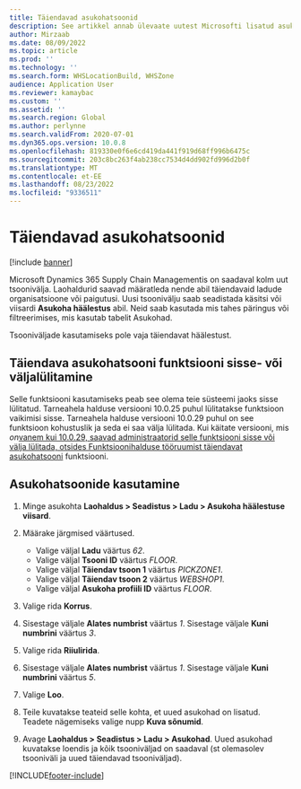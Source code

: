 ```yaml
---
title: Täiendavad asukohatsoonid
description: See artikkel annab ülevaate uutest Microsofti lisatud asukohatsoonidest Dynamics 365 Supply Chain Management.
author: Mirzaab
ms.date: 08/09/2022
ms.topic: article
ms.prod: ''
ms.technology: ''
ms.search.form: WHSLocationBuild, WHSZone
audience: Application User
ms.reviewer: kamaybac
ms.custom: ''
ms.assetid: ''
ms.search.region: Global
ms.author: perlynne
ms.search.validFrom: 2020-07-01
ms.dyn365.ops.version: 10.0.8
ms.openlocfilehash: 819330e0f6e6cd419da441f919d68ff996b6475c
ms.sourcegitcommit: 203c8bc263f4ab238cc7534d4dd902fd996d2b0f
ms.translationtype: MT
ms.contentlocale: et-EE
ms.lasthandoff: 08/23/2022
ms.locfileid: "9336511"
---
```

# <a name="additional-location-zones"></a>Täiendavad asukohatsoonid

[!include [banner](../includes/banner.md)]

Microsoft Dynamics 365 Supply Chain Managementis on saadaval kolm uut tsoonivälja. Laohaldurid saavad määratleda nende abil täiendavaid ladude organisatsioone või paigutusi. Uusi tsoonivälju saab seadistada käsitsi või viisardi **Asukoha häälestus** abil. Neid saab kasutada mis tahes päringus või filtreerimises, mis kasutab tabelit Asukohad.

Tsooniväljade kasutamiseks pole vaja täiendavat häälestust.

## <a name="turn-the-additional-location-zone-feature-on-or-off"></a>Täiendava asukohatsooni funktsiooni sisse- või väljalülitamine

Selle funktsiooni kasutamiseks peab see olema teie süsteemi jaoks sisse lülitatud. Tarneahela halduse versiooni 10.0.25 puhul lülitatakse funktsioon vaikimisi sisse. Tarneahela halduse versiooni 10.0.29 puhul on see funktsioon kohustuslik ja seda ei saa välja lülitada. Kui käitate versiooni, mis *on*[vanem kui 10.0.29, saavad administraatorid selle funktsiooni sisse või välja lülitada, otsides Funktsioonihalduse tööruumist täiendavat asukohatsooni](../../fin-ops-core/fin-ops/get-started/feature-management/feature-management-overview.md) funktsiooni.

## <a name="use-location-zones"></a>Asukohatsoonide kasutamine

1. Minge asukohta **Laohaldus \> Seadistus \> Ladu \> Asukoha häälestuse viisard**.
2. Määrake järgmised väärtused.

    - Valige väljal **Ladu** väärtus _62_.
    - Valige väljal **Tsooni ID** väärtus _FLOOR_.
    - Valige väljal **Täiendav tsoon 1** väärtus _PICKZONE1_.
    - Valige väljal **Täiendav tsoon 2** väärtus _WEBSHOP1_.
    - Valige väljal **Asukoha profiili ID** väärtus _FLOOR_.

3. Valige rida **Korrus**.
4. Sisestage väljale **Alates numbrist** väärtus _1_. Sisestage väljale **Kuni numbrini** väärtus _3_.
5. Valige rida **Riiulirida**.
6. Sisestage väljale **Alates numbrist** väärtus _1_. Sisestage väljale **Kuni numbrini** väärtus _5_.
7. Valige **Loo**.
8. Teile kuvatakse teateid selle kohta, et uued asukohad on lisatud. Teadete nägemiseks valige nupp **Kuva sõnumid**.
9. Avage **Laohaldus \> Seadistus \> Ladu \> Asukohad**. Uued asukohad kuvatakse loendis ja kõik tsooniväljad on saadaval (st olemasolev tsooniväli ja uued täiendavad tsooniväljad).


[!INCLUDE[footer-include](../../includes/footer-banner.md)]